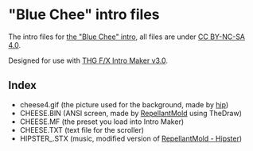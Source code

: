 # "Blue Chee" intro files

The intro files for [the "Blue Chee" intro](https://www.pouet.net/prod.php?which=95474), all files are under [CC BY-NC-SA 4.0](https://creativecommons.org/licenses/by-nc-sa/4.0/).

Designed for use with [THG F/X Intro Maker v3.0](https://demozoo.org/productions/197636/).

## Index

- cheese4.gif (the picture used for the background, made by [hip](VannaFluffie))
- CHEESE.BIN (ANSI screen, made by [RepellantMold](https://github.com/RepellantMold) using TheDraw)
- CHEESE.MF (the preset you load into Intro Maker)
- CHEESE.TXT (text file for the scroller)
- HIPSTER_.STX (music, modified version of [RepellantMold - Hipster](https://modarchive.org/index.php?request=view_by_moduleid&query=201962))
